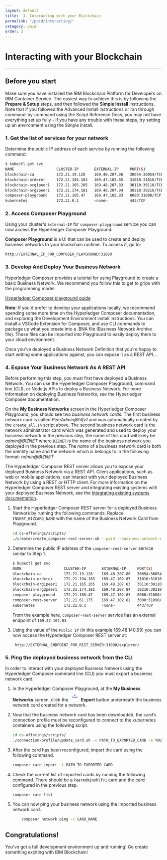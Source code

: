 ```yaml
---
layout: default
title:  3. Interacting with your Blockchain
permalink: "/paid/interacting/"
category: paid
order: 3
---
```


# Interacting with your Blockchain
* * *

## Before you start
Make sure you have installed the IBM Blockchain Platform for Developers on IBM Container Service.  The easiest way to achieve this is by following the  **Prepare & Setup** steps, and then followed the **Simple Install** instructions.  Note that if you followed the Advanced Install instructions or ran through command-by-command using the Script Reference Docs, you may not have everything set up fully - if you have any trouble with these steps, try setting up an environment using the Simple Install.

### 1. Get the list of services for your network

Determine the public IP address of each service by running the following command:

```bash
$ kubectl get svc
NAME                   CLUSTER-IP       EXTERNAL-IP     PORT(S)                           AGE
blockchain-ca          172.21.19.128    169.48.207.86   30054:30054/TCP                   4m
blockchain-orderer     172.21.194.183   169.47.102.85   31010:31010/TCP                   4m
blockchain-org1peer1   172.21.165.205   169.48.207.83   30110:30110/TCP,30111:30111/TCP   4m
blockchain-org2peer1   172.21.174.181   169.48.207.84   30210:30210/TCP,30211:30211/TCP   4m
composer-playground    172.21.185.47    169.47.102.83   8080:31080/TCP                    2m
kubernetes             172.21.0.1       <none>          443/TCP                           3d
```

### 2. Access Composer Playground

Using your cluster's `External-IP` for `composer-playground` service you can now access the Hyperledger Composer Playground:

**Composer Playground** is a UI that can be used to create and deploy business networks to your blockchain runtime.  To access it, go to:
```
http://EXTERNAL_IP_FOR_COMPOSER_PLAYGROUND:31080
```

### 3. Develop And Deploy Your Business Network

Hyperledger Composer provides a tutorial for using Playground to create a basic Business Network.  We recommend you follow this to get to grips with the programming model:

[Hyperledger Composer playground guide](https://hyperledger.github.io/composer/tutorials/playground-guide.html)

**Note:** If you'd prefer to develop your applications locally, we recommend spending some more time on the Hyperledger Composer documentation, and exploring the Development Environment install instructions.  You can install a VSCode Extension for Composer, and use CLI commands to package up what you create into a .BNA file (Business Network Archive file).  These files can be imported into Playground to easily deploy them to your cloud environment.

Once you've deployed a Business Network Definition that you're happy to start writing some applications against, you can expose it as a REST API...

### 4. Expose Your Business Network As A REST API

Before performing this step, you must first have deployed a Business Network. You can use the Hyperledger Composer Playground, command line (CLI), or Node.js APIs to deploy a Business Network. For more information on deploying Business Networks, see the Hyperledger Composer documentation.

On the **My Business Networks** screen in the Hyperledger Composer Playground, you should see two _business network cards_. The first business network card is called _PeerAdmin@hlfv1_ and was automatically created by the `create_all.sh` script above. The second business network card is the network administrator card which was generated and used to deploy your business network in the previous step, the name of this card will likely be _admin@BIZNET_ where `BIZNET` is the name of the business network you deployed in the previous step. The _name_ of a business network card is both the identity name and the network which is belongs to in the following format: _admin@BIZNET_

The Hyperledger Composer REST server allows you to expose your deployed Business Network via a REST API. Client applications, such as web or mobile applications, can interact with your deployed Business Network by using a REST or HTTP client. For more information on the Hyperledger Composer REST server and integrating existing systems with your deployed Business Network, see the [Integrating existing systems documentation](https://hyperledger.github.io/composer/integrating/integrating-index.html).

1. Start the Hyperledger Composer REST server for a deployed Business Network by running the following commands. Replace `INSERT_BIZCARD_NAME` with the name of the Business Network Card from Playground.

    ```bash
    cd cs-offerings/scripts/
    ./create/create_composer-rest-server.sh --paid --business-network-card INSERT_BIZCARD_NAME
    ```

2. Determine the public IP address of the `composer-rest-server` service similar to Step 1.

    ```bash
    $ kubectl get svc
    NAME                   CLUSTER-IP       EXTERNAL-IP     PORT(S)                           AGE
    blockchain-ca          172.21.19.128    169.48.207.86   30054:30054/TCP                   16m
    blockchain-orderer     172.21.194.183   169.47.102.85   31010:31010/TCP                   16m
    blockchain-org1peer1   172.21.165.205   169.48.207.83   30110:30110/TCP,30111:30111/TCP   16m
    blockchain-org2peer1   172.21.174.181   169.48.207.84   30210:30210/TCP,30211:30211/TCP   16m
    composer-playground    172.21.185.47    169.47.102.83   8080:31080/TCP                    14m
    composer-rest-server   172.21.61.175    169.47.102.82   3000:31090/TCP                    4m
    kubernetes             172.21.0.1       <none>          443/TCP                           3d
    ```
    From the example here, `composer-rest-server` service has an external endpoint of `169.47.102.83`.

3. Using the value of the `Public IP` (in this example 169.48.140.99) you can now access the Hyperledger Composer REST server at:

		http://EXTERNAL_ENDPOINT_FOR_REST_SERVER:31090/explorer/

### 5. Ping the deployed business network from the CLI

In order to interact with your deployed Business Network using the Hyperledger Composer command line (CLI) you must export a business network card.

1. In the Hyperledger Composer Playground, at the **My Business Networks** screen, click the ![Export](../assets/Export-button.png) **Export** button underneath the business network card created for a network.

2. Now that the business network card has been downloaded, the card's connection profile must be reconfigured to connect to the kubernetes containers using the following script.

    ```bash
    cd cs-offerings/scripts/
    ./connection-profile/update_card.sh -c PATH_TO_EXPORTED_CARD -a YOUR_PUBLIC_IP_HERE
    ```

3. After the card has been reconfigured, import the card using the following command.

    ```bash
    composer card import -f PATH_TO_EXPORTED_CARD
    ```

4. Check the current list of imported cards by running the following command. There should be a `PeerAdmin@hlfv1` card and the card configured in the previous step.

    ```bash
    composer card list
    ```

5. You can now ping your business network using the imported business network card.

    ```bash
		composer network ping -c CARD_NAME
    ```

## Congratulations!
You've got a full development environment up and running!  Go create something exciting with IBM Blockchain!
